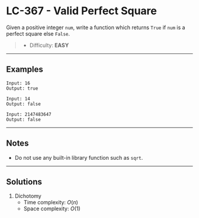 # LC-367 - Valid Perfect Square

Given a positive integer `num`, write a function which returns `True` if `num` is a perfect square else `False`.

> * Difficulty: **EASY**

---
## Examples

```
Input: 16
Output: true
```

```
Input: 14
Output: false
```

```
Input: 2147483647
Output: false
```

---
## Notes

* Do not use any built-in library function such as `sqrt`.

---
## Solutions

1. Dichotomy
    * Time complexity: $O(n)$
    * Space complexity: $O(1)$